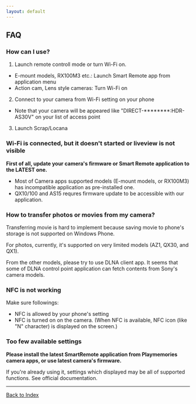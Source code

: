 ```yaml
---
layout: default
---
```


## FAQ

### How can I use?
1. Launch remote controll mode or turn Wi-Fi on.
  + E-mount models, RX100M3 etc.: Launch Smart Remote app from application menu
  + Action cam, Lens style cameras: Turn Wi-Fi on
2. Connect to your camera from Wi-Fi setting on your phone
  + Note that your camera will be appeared like "DIRECT-********:HDR-AS30V" on your list of access point
3. Launch Scrap/Locana

### Wi-Fi is connected, but it doesn't started or liveview is not visible
**First of all, update your camera's firmware or Smart Remote application to the LATEST one.**

- Most of Camera apps supported models (E-mount models, or RX100M3) has incompatible application as pre-installed one.
- QX10/100 and AS15 requres firmware update to be accessible with our application.

### How to transfer photos or movies from my camera?
Transferring movie is hard to implement because saving movie to phone's storage is not supported on Windows Phone.

For photos, currently, it's supported on very limited models (AZ1, QX30, and QX1).

From the other models, please try to use DLNA client app. It seems that some of DLNA control point application can fetch contents from Sony's camera models.

### NFC is not working

Make sure followings:

- NFC is allowed by your phone's setting
- NFC is turned on on the camera. (When NFC is available, NFC icon (like "N" character) is displayed on the screen.)

### Too few available settings
**Please install the latest SmartRemote application from Playmemories camera apps, or use latest camera's firmware.**

If you're already using it, settings which displayed may be all of supported functions. See official documentation.


---
[Back to Index](/)

